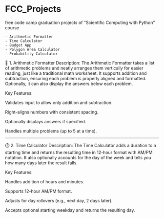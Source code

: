# FCC_Projects
free code camp graduation projects of "Scientific Computing with Python" course

    - Arithmetic Formatter 
    - Time Calculator
    - Budget App
    - Polygon Area Calculator
    - Probability Calculator

🧮 1. Arithmetic Formatter
Description:
The Arithmetic Formatter takes a list of arithmetic problems and neatly arranges them vertically for easier reading, just like a traditional math worksheet. It supports addition and subtraction, ensuring each problem is properly aligned and formatted. Optionally, it can also display the answers below each problem.

Key Features:

Validates input to allow only addition and subtraction.

Right-aligns numbers with consistent spacing.

Optionally displays answers if specified.

Handles multiple problems (up to 5 at a time).

-----------------------------------------------------------------------------

⏱️ 2. Time Calculator
Description:
The Time Calculator adds a duration to a starting time and returns the resulting time in 12-hour format with AM/PM notation. It also optionally accounts for the day of the week and tells you how many days later the result falls.

Key Features:

Handles addition of hours and minutes.

Supports 12-hour AM/PM format.

Adjusts for day rollovers (e.g., next day, 2 days later).

Accepts optional starting weekday and returns the resulting day.